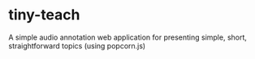 # tiny-teach
A simple audio annotation web application for presenting simple, short, straightforward topics (using popcorn.js)
